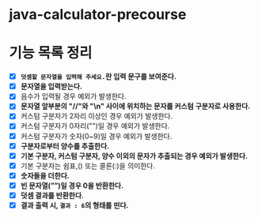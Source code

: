 # java-calculator-precourse

# 기능 목록 정리

- [X]  **`덧셈할 문자열을 입력해 주세요.`란 입력 문구를 보여준다.**
- [X]  **문자열을 입력받는다.**
  - [X]  음수가 입력될 경우 예외가 발생한다.
  - [X]  **문자열 앞부분의 "//"와 "\n" 사이에 위치하는 문자를 커스텀 구분자로 사용한다.**
  - [X]  커스텀 구분자가 2자리 이상인 경우 예외가 발생한다.
  - [X]  커스텀 구분자가 0자리("")일 경우 예외가 발생한다.
  - [X]  커스텀 구분자가 숫자(0~9)일 경우 예외가 발생한다.
- [X]  **구분자로부터 양수를 추출한다.**
  - [X]  **기본 구분자, 커스텀 구분자, 양수 이외의 문자가 추출되는 경우 예외가 발생한다.**
  - [X] 기본 구분자는 쉼표,() 또는 콜론(:)을 의미한다.
- [X]  **숫자들을 더한다.**
  - [X]  **빈 문자열(””)일 경우 0을 반환한다.**
- [X]  **덧셈 결과를 반환한다.**
  - [X]  **결과 출력 시, `결과 : 6`의 형태를 띤다.**
